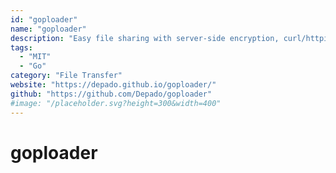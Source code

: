 ```yaml
---
id: "goploader"
name: "goploader"
description: "Easy file sharing with server-side encryption, curl/httpie/wget compliant."
tags:
  - "MIT"
  - "Go"
category: "File Transfer"
website: "https://depado.github.io/goploader/"
github: "https://github.com/Depado/goploader"
#image: "/placeholder.svg?height=300&width=400"
---
```


# goploader
